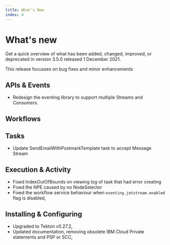 ```yaml
---
title: What's New
index: 4
---
```


# What's new

Get a quick overview of what has been added, changed, improved, or deprecated in version 3.5.0 released 1 December 2021.

This release focusses on bug fixes and minor enhancements

## APIs & Events

- Redesign the eventing library to support multiple Streams and Consumers.

## Workflows


## Tasks

- Update SendEmailWithPostmarkTemplate task to accept Message Stream

## Execution & Activity

- Fixed IndexOutOfBounds on viewing log of task that had error creating
- Fixed the NPE caused by no NodeSelector
- Fixed the workflow service behaviour when `eventing.jetstream.enabled` flag is disabled,

## Installing & Configuring

- Upgraded to Tekton v0.27.2,
- Updated documentation, removing obsolete IBM Cloud Private statements and PSP or SCC,
